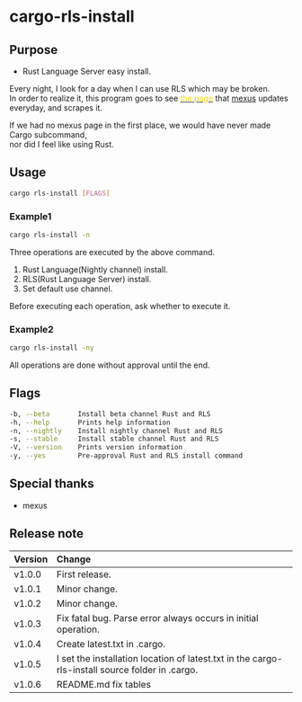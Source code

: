 # cargo-rls-install

## Purpose

- Rust Language Server easy install.

Every night, I look for a day when I can use RLS which may be broken.  
In order to realize it, this program goes to see [<font color="Gold">the page</font>](https://mexus.github.io/rustup-components-history/) that [mexus](https://github.com/mexus/)
updates everyday,  and scrapes it.

If we had no mexus page in the first place, we would have never made Cargo subcommand,  
nor did I feel like using Rust.

## Usage

```bash
cargo rls-install [FLAGS]
```

### Example1

```bash
cargo rls-install -n
```

Three operations are executed by the above command.

1. Rust Language(Nightly channel) install.
2. RLS(Rust Language Server) install.
3. Set default use channel.

Before executing each operation, ask whether to execute it.

### Example2

```bash
cargo rls-install -ny
```

All operations are done without approval until the end.

## Flags

```bash
-b, --beta       Install beta channel Rust and RLS
-h, --help       Prints help information
-n, --nightly    Install nightly channel Rust and RLS
-s, --stable     Install stable channel Rust and RLS
-V, --version    Prints version information
-y, --yes        Pre-approval Rust and RLS install command
```

## Special thanks

- mexus

## Release note

| Version | Change |  
|---------|:----------------------------------------------------------------------|
| v1.0.0 | First release. |
| v1.0.1 | Minor change. |  
| v1.0.2 | Minor change. |  
| v1.0.3 | Fix fatal bug. Parse error always occurs in initial operation. |  
| v1.0.4 | Create latest.txt in .cargo. |  
| v1.0.5 | I set the installation location of latest.txt in the cargo-rls-install source folder in .cargo.|  
| v1.0.6 | README.md fix tables |  
